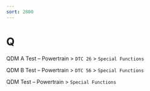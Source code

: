 ```yaml
---
sort: 2800
---
```


# Q

QDM A Test – Powertrain > `DTC 26` > `Special Functions`

QDM B Test – Powertrain > `DTC 56` > `Special Functions`

QDM Test – Powertrain > `Special Functions`
